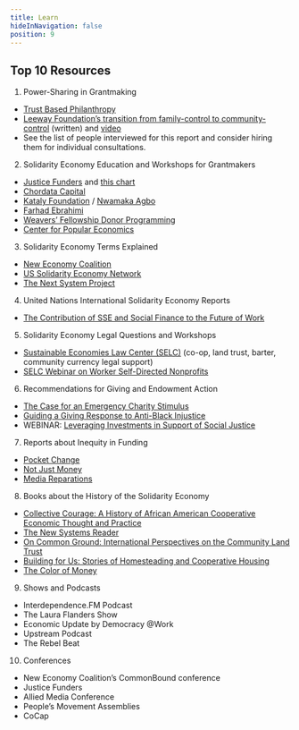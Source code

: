 ```yaml
---
title: Learn
hideInNavigation: false
position: 9
---
```


## Top 10 Resources

1. Power-Sharing in Grantmaking

- [Trust Based Philanthropy](https://trustbasedphilanthropy.org/resources)
- [Leeway Foundation’s transition from family-control to community-control](https://issuu.com/leeway/docs/impact_assesment_webready) (written) and [video](https://vimeo.com/374676783)
- See the list of people interviewed for this report and consider hiring them for individual consultations.

2. Solidarity Economy Education and Workshops for Grantmakers

- [Justice Funders](http://justicefunders.org/) and [this chart](http://justicefunders.org/wp-content/uploads/2019/01/Spectrum_Final_12.6.pdf)
- [Chordata Capital](https://chordatacapital.com/)
- [Kataly Foundation](https://www.katalyfoundation.org/#grantees) / [Nwamaka Agbo](https://www.nwamakaagbo.com/restorative-economics)
- [Farhad Ebrahimi](https://chorusfoundation.org/about/)
- [Weavers’ Fellowship Donor Programming](https://www.theweaversfellowship.org/donor-programming)
- [Center for Popular Economics](http://www.populareconomics.org)

3. Solidarity Economy Terms Explained

- [New Economy Coalition](https://neweconomy.net/solidarity-economy/)
- [US Solidarity Economy Network](https://ussen.org/resources/)
- [The Next System Project](https://thenextsystem.org/elements)

4. United Nations International Solidarity Economy Reports

- [The Contribution of SSE and Social Finance to the Future of Work](https://www.ilo.org/empent/areas/social-finance/publications/WCMS_739377/lang--en/index.htm)

5. Solidarity Economy Legal Questions and Workshops

- [Sustainable Economies Law Center (SELC)](https://www.theselc.org/) (co-op, land trust, barter, community currency legal support)
- [SELC Webinar on Worker Self-Directed Nonprofits](https://www.youtube.com/watch?v=uU1w9uXGGLY&feature=emb_title)

6. Recommendations for Giving and Endowment Action

- [The Case for an Emergency Charity Stimulus](https://inequality.org/wp-content/uploads/2020/05/Brief-CharityStimulus-Revision-May12-FINAL.pdf)
- [Guiding a Giving Response to Anti-Black Injustice](https://www.bridgespan.org/insights/library/philanthropy/guiding-a-giving-response-to-anti-black-injustice)
- WEBINAR: [Leveraging Investments in Support of Social Justice](https://resourcegeneration.org/webinar-leveraging-investments-in-support-of-social-justice/)

7. Reports about Inequity in Funding

- [Pocket Change](https://philanthropywomen.org/research/ms-foundation-donors-must-step-up-for-women-and-girls-of-color/)
- [Not Just Money](http://www.notjustmoney.us/docs/NotJustMoney_Full_Report_July2017.pdf)
- [Media Reparations](https://mediareparations.org/about/)

8. Books about the History of the Solidarity Economy

- [Collective Courage: A History of African American Cooperative Economic Thought and Practice](https://www.psupress.org/books/titles/978-0-271-06216-7.html)
- [The New Systems Reader](https://democracycollaborative.org/newsystemsreader)
- [On Common Ground: International Perspectives on the Community Land Trust](https://cltweb.org/terra-nostra-press/on-common-ground/)
- [Building for Us: Stories of Homesteading and Cooperative Housing](https://interferencearchive.org/exhibition-catalog-building-for-us-stories-of-homesteading-and-cooperative-housing/)
- [The Color of Money](https://www.hup.harvard.edu/catalog.php)

9. Shows and Podcasts

- Interdependence.FM Podcast
- The Laura Flanders Show
- Economic Update by Democracy @Work
- Upstream Podcast
- The Rebel Beat

10. Conferences

- New Economy Coalition’s CommonBound conference
- Justice Funders
- Allied Media Conference
- People’s Movement Assemblies
- CoCap
